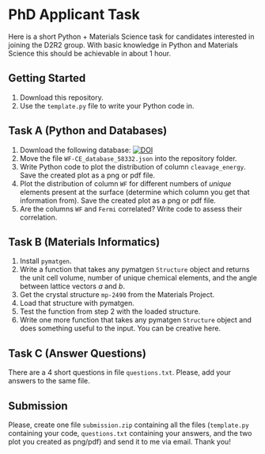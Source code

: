 # PhD Applicant Task

Here is a short Python + Materials Science task for candidates interested in joining the D2R2 group. 
With basic knowledge in Python and Materials Science this should be achievable in about 1 hour.

## Getting Started

1) Download this repository. 
2) Use the `template.py` file to write your Python code in.


## Task A (Python and Databases)

1) Download the following database: [![DOI](https://zenodo.org/badge/DOI/10.5281/zenodo.10381506.svg)](https://doi.org/10.5281/zenodo.10381506)
2) Move the file `WF-CE_database_58332.json` into the repository folder.
3) Write Python code to plot the distribution of column `cleavage_energy`. Save the created plot as a png or pdf file.
4) Plot the distribution of column `WF` for different numbers of *unique* elements present at the surface (determine which column you get that information from). Save the created plot as a png or pdf file.
5) Are the columns `WF` and `Fermi` correlated? Write code to assess their correlation.

## Task B (Materials Informatics)

1) Install `pymatgen`.
2) Write a function that takes any pymatgen `Structure` object and returns 
the unit cell volume, number of unique chemical elements, and the angle between 
lattice vectors *a* and *b*. 
3) Get the crystal structure `mp-2490` from the Materials Project.
4) Load that structure with pymatgen.
5) Test the function from step 2 with the loaded structure.
6) Write one more function that takes any pymatgen `Structure` object and does something useful to the input. You can be creative here.

## Task C (Answer Questions)

There are a 4 short questions in file `questions.txt`. Please, add your answers to the same file.

## Submission

Please, create one file `submission.zip` containing all the files (`template.py` containing your code, 
`questions.txt` containing your answers, and the two plot you created as png/pdf) and 
send it to me via email. Thank you!

